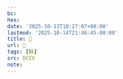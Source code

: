 ```yaml
---
bc:
hex:
date: '2025-10-13T10:27:07+08:00'
lastmod: '2025-10-14T21:46:45-08:00'
title: 􂅵
url: 􂅵
tags: [酥]
src: DCCV
note:
---
```

